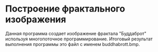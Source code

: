 # Построение фрактального изображения

Данная программа создает изображение фрактала "Буддаброт" используя многопоточное программирование. Итоговый результат выполнения программы это файл с именем buddhabrott.bmp.
